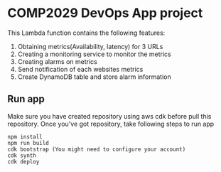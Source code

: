 # COMP2029 DevOps App project
This Lambda function contains the following features:
1. Obtaining metrics(Availability, latency) for 3 URLs
2. Creating a monitoring service to monitor the metrics
3. Creating alarms on metrics
4. Send notification of each websites metrics
5. Create DynamoDB table and store alarm information

## Run app
Make sure you have created repository using aws cdk before pull this repository.
Once you've got repository, take following steps to run app
```
npm install
npm run build
cdk bootstrap (You might need to configure your account)
cdk synth
cdk deploy
```
